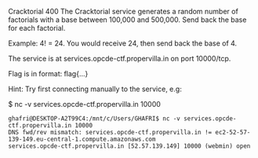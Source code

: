 Cracktorial
400
The Cracktorial service generates a random number of factorials with a base between 100,000 and 500,000. Send back the base for each factorial.

Example: 4! = 24. You would receive 24, then send back the base of 4.

The service is at services.opcde-ctf.propervilla.in on port 10000/tcp.

Flag is in format: flag{...}

Hint: Try first connecting manually to the service, e.g:

$ nc -v services.opcde-ctf.propervilla.in 10000

```
ghafri@DESKTOP-A2T99C4:/mnt/c/Users/GHAFRI$ nc -v services.opcde-ctf.propervilla.in 10000
DNS fwd/rev mismatch: services.opcde-ctf.propervilla.in != ec2-52-57-139-149.eu-central-1.compute.amazonaws.com
services.opcde-ctf.propervilla.in [52.57.139.149] 10000 (webmin) open









````